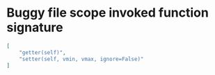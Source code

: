 # Buggy file scope invoked function signature

```json
[
    "getter(self)",
    "setter(self, vmin, vmax, ignore=False)"
]
```
